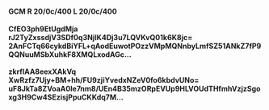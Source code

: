 #### GCM R 20/0c/400 L 20/0c/400
**CfEO3ph9EtUgdMja**<br/>**rJ2TyZxssdjV3SDf0q3NjlK4Dj3u7LQVKvQ01k6K8jc=**<br/>**2AnFCTq66cykdBiYFL+qAodEuwotPOzzVMpMQNnbyLmfSZ51ANkZ7fP9QQNuuMSbXuhkF8XMQLxodAGc...**<br/><br/>
**zkrflAA8eexXAkVq**<br/>**XwRzfz7Ujy+BM+hh/FU9zjiYvedxNZeV0fo6kbdvUNo=**<br/>**uF8JkTa8ZVoaA0le7nm8/UEn4B35mzORpEVUp9HLVOUdTHfmhVzjzSgoxg3H9Cw4SEzisjPpuCKKdq7M...**